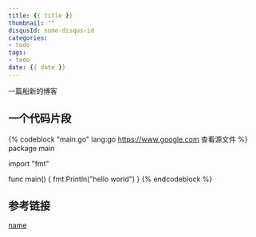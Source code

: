 ```yaml
---
title: {{ title }}
thumbnail: ""
disqusId: some-disqus-id
categories:
- todo
tags:
- todo
date: {{ date }}
---
```


一篇船新的博客

<!-- more -->

## 一个代码片段

{% codeblock "main.go" lang:go https://www.google.com 查看源文件 %}
package main

import "fmt"

func main() {
	fmt.Println("hello world")
}
{% endcodeblock %}

## 参考链接

[name](https://github.com/3ks)